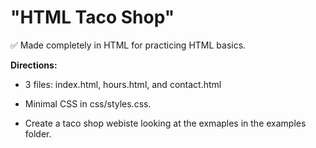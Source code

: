 # "HTML Taco Shop"

✅ Made completely in HTML for practicing HTML basics.

**Directions:**

- 3 files: index.html, hours.html, and contact.html

- Minimal CSS in css/styles.css.

- Create a taco shop webiste looking at the exmaples in the examples folder.
